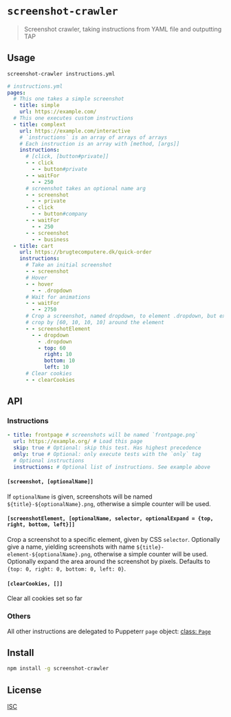 # `screenshot-crawler`

> Screenshot crawler, taking instructions from YAML file and outputting TAP

## Usage

```sh
screenshot-crawler instructions.yml
```

```yml
# instructions.yml
pages:
  # This one takes a simple screenshot
  - title: simple
    url: https://example.com/
  # This one executes custom instructions
  - title: complext
    url: https://example.com/interactive
    # `instructions` is an array of arrays of arrays
    # Each instruction is an array with [method, [args]]
    instructions:
      # [click, [button#private]]
      - - click
        - - button#private
      - - waitFor
        - - 250
      # screenshot takes an optional name arg
      - - screenshot
        - - private
      - - click
        - - button#company
      - - waitFor
        - - 250
      - - screenshot
        - - business
  - title: cart
    url: https://brugtecomputere.dk/quick-order
    instructions:
      # Take an initial screenshot
      - - screenshot
      # Hover
      - - hover
        - - .dropdown
      # Wait for animations
      - - waitFor
        - - 2750
      # Crop a screenshot, named dropdown, to element .dropdown, but expand the
      # crop by [60, 10, 10, 10] around the element
      - - screenshotElement
        - - dropdown
          - .dropdown
          - top: 60
            right: 10
            bottom: 10
            left: 10
      # Clear cookies
      - - clearCookies
```

## API

### Instructions

```yml
- title: frontpage # screenshots will be named `frontpage.png`
  url: https://example.org/ # Load this page
  skip: true # Optional: skip this test. Has highest precedence
  only: true # Optional: only execute tests with the `only` tag
  # Optional instructions
  instructions: # Optional list of instructions. See example above
```

#### `[screenshot, [optionalName]]`
If `optionalName` is given, screenshots will be named
`${title}-${optionalName}.png`, otherwise a simple counter will be used.

#### `[screenshotElement, [optionalName, selector, optionalExpand = {top, right, bottom, left}]]`
Crop a screenshot to a specific element, given by CSS `selector`. Optionally
give a name, yielding screenshots with name `${title}-element-${optionalName}.png`,
otherwise a simple counter will be used. Optionally expand the area around the
screenshot by pixels. Defaults to `{top: 0, right: 0, bottom: 0, left: 0}`.

#### `[clearCookies, []]`
Clear all cookies set so far

### Others
All other instructions are delegated to Puppeterr `page` object:
[class: `Page`](https://github.com/GoogleChrome/puppeteer/blob/master/docs/api.md#class-page)

## Install

```sh
npm install -g screenshot-crawler
```

## License

[ISC](LICENSE)
